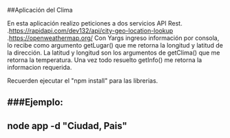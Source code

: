##Aplicación del Clima

En esta aplicación realizo peticiones a dos servicios API Rest.
.https://rapidapi.com/dev132/api/city-geo-location-lookup
.https://openweathermap.org/
Con Yargs ingreso información por consola, lo recibe como argumento getLugar() que me retorna la longitud y latitud de la dirección.
La latitud y longitud son los argumentos de getClima() que me retorna la temperatura.
Una vez todo resuelto getInfo() me retorna la informacion requerida.

Recuerden ejecutar el "npm install" para las librerias.

###Ejemplo:
-------------
node app -d "Ciudad, Pais"
-------------